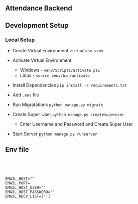 ## Attendance Backend

## Development Setup

### Local Setup


- Create Virtual Environment `virtualenv venv`

- Activate Virtual Environment 
    - Windows - `venv/Scripts/activate.ps1`
    - Linux - `source venv/bin/activate`

- Install Dependencies `pip install -r requirements.txt`

- Add `.env` file

- Run Migratations `python manage.py migrate`

- Create Super User `python manage.py createsuperuser`
    - Enter Username and Password and Create Super User

- Start Server `python manage.py runserver`


## Env file
```




EMAIL_HOST=""
EMAIL_PORT=
EMAIL_HOST_USER=""
EMAIL_HOST_PASSWORD=""
EMAIL_RECV_LIST=['']



```
